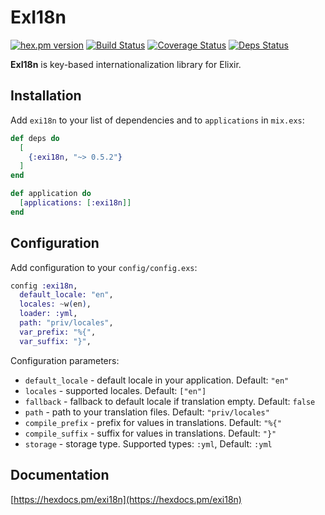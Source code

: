 # ExI18n

[![hex.pm version](https://img.shields.io/hexpm/v/exi18n.svg)](https://hex.pm/packages/exi18n) [![Build Status](https://travis-ci.org/gvl/exi18n.svg?branch=master)](https://travis-ci.org/gvl/exi18n) [![Coverage Status](https://coveralls.io/repos/gvl/exi18n/badge.svg?branch=master)](https://coveralls.io/r/gvl/exi18n?branch=master) [![Deps Status](https://beta.hexfaktor.org/badge/all/github/gvl/exi18n.svg)](https://beta.hexfaktor.org/github/gvl/exi18n)

**ExI18n** is key-based internationalization library for Elixir.

## Installation

Add `exi18n` to your list of dependencies and to `applications` in `mix.exs`:

```elixir
def deps do
  [
    {:exi18n, "~> 0.5.2"}
  ]
end

def application do
  [applications: [:exi18n]]
end
```

## Configuration

Add configuration to your `config/config.exs`:

```elixir
config :exi18n,
  default_locale: "en",
  locales: ~w(en),
  loader: :yml,
  path: "priv/locales",
  var_prefix: "%{",
  var_suffix: "}",
```

Configuration parameters:
- `default_locale` - default locale in your application. Default: `"en"`
- `locales` - supported locales. Default: `["en"]`
- `fallback` - fallback to default locale if translation empty. Default: `false`
- `path` - path to your translation files. Default: `"priv/locales"`
- `compile_prefix` - prefix for values in translations. Default: `"%{"`
- `compile_suffix` - suffix for values in translations. Default: `"}"`
- `storage` - storage type. Supported types: `:yml`, Default: `:yml`

## Documentation

[https://hexdocs.pm/exi18n](https://hexdocs.pm/exi18n)

